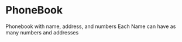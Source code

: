 # PhoneBook
Phonebook with name, address, and numbers
Each Name can have as many numbers and addresses
